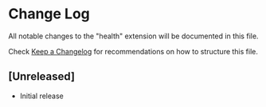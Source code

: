 # Change Log

All notable changes to the "health" extension will be documented in this file.

Check [Keep a Changelog](http://keepachangelog.com/) for recommendations on how to structure this file.

## [Unreleased]

- Initial release